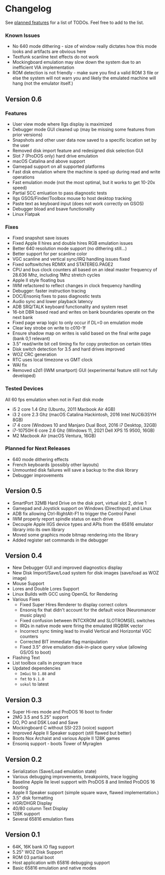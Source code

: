 # Changelog

See [planned features](https://github.com/samkusin/clemens_iigs/issues?q=is%3Aissue+is%3Aopen+label%3Aenhancement) for a list of TODOs.   Feel free to add to the list.

### Known Issues

* No 640 mode dithering - size of window really dictates how this mode looks and artifacts are obvious here
* Textfunk scanline text effects do not work
* Mockingboard emulation may slow down the system due to an inefficient VIA implementation
* ROM detection is not friendly - make sure you find a valid ROM 3 file or else the system will not warn you and likely the emulated machine will hang (not the emulator itself.)

## Version 0.6

### Features

* User view mode where IIgs display is maximized
* Debugger mode GUI cleaned up (may be missing some features from prior versions)
* Snapshots and other user data now saved to a specific location set by the user
* Removed disk import feature and redesigned disk selection GUI
* Slot 7 (ProDOS only) hard drive emulation
* macOS Catalina and above support
* Gamepad support on all supported platforms
* Fast disk emulation where the machine is sped up during read and write operations
* Fast emulation mode (not the most optimal, but it works to get 10-20x speed)
* Partial SCC emluation to pass diagnostic tests
* IIgs GSOS/Finder/Toolbox mouse to host desktop tracking
* Paste text as keyboard input (does not work correctly on GSOS)
* Debugger bload and bsave functionality
* Linux Flatpak

### Fixes

* Fixed snapshot save issues
* Fixed Apple II hires and double hires RGB emulation issues
* Better 640 resolution mode support (no dithering still...)
* Better support for per scanline color
* VGC scanline and vertical sync/IRQ handling issues fixed
* Fixed softswitches RDMIX and STATEREG.PAGE2
* CPU and bus clock counters all based on an ideal master frequency of 28.636 Mhz, including 1Mhz stretch cycles
* Apple II style floating bus
* IWM refactored to reflect changes in clock frequency handling
* Debugger: faster instruction tracing
* DOC/Ensoniq fixes to pass diagnostic tests
* Audio sync and lower playback latency
* ADB SRQ/TALK keyboard functionality and system reset
* 16-bit DBR based read and writes on bank boundaries operate on the next bank
* Fixed page wrap logic to only occur if DL=0 on emulation mode
* Clear key strobe on write to c010-1f
* Ensure shadow map on writes is valid based on the final write page (bank 0,1 relevant)
* 3.5" read/write bit cell timing fix for copy protection on certain titles
* Disk switch detection for 3.5 and hard drives improved
* WOZ CRC generation
* RTC uses local timezone vs GMT clock
* WAI fix
* Removed s2d1 (IWM smartport) GUI (experimental feature still not fully developed)

### Tested Devices

All 60 fps emulation when not in Fast disk mode

* i5 2 core 1.4 Ghz (Ubuntu, 2011 Macbook Air 4GB)
* i3 2 core 2.3 Ghz (macOS Catalina Hackintosh, 2016 Intel NUC6i3SYH 8GB)
* i7 4 core (Windows 10 and Manjaro Dual Boot, 2016 i7 Desktop, 32GB)
* i7-10750H 6 core 2.6 Ghz (Windows 11, 2021 Dell XPS 15 9500, 16GB)
* M2 Macbook Air (macOS Ventura, 16GB)

### Planned for Next Releases

* 640 mode dithering effects 
* French keyboards (possibly other layouts)
* Unmounted disk failures will save a backup to the disk library
* Debugger improvements

## Version 0.5

* SmartPort 32MB Hard Drive on the disk port, virtual slot 2, drive 1
* Gamepad and Joystick support on Windows (DirectInput) and Linux
* ADB fix allowing Ctrl-RightAlt-F1 to trigger the Control Panel
* IWM properly report spindle status on each drive
* Decouple Apple IIGS device types and APIs from the 65816 emulator library into its own library
* Moved some graphics mode bitmap rendering into the library
* Added register set commands in the debugger

## Version 0.4

* New Debugger GUI and improved diagnostics display
* New Disk Import/Save/Load system for disk images (save/load as WOZ image)
* Mouse Support
* Lores and Double Lores Support
* Linux Builds with GCC using OpenGL for Rendering
* Various Fixes
  * Fixed Super Hires Renderer to display correct colors
  * Ensoniq fix that didn't account for the default voice (Neuromancer music plays)
  * Fixed confusion between INTCXROM and SLOTROMSEL switches
  * IRQs in native mode were firing the emulated IRQBRK vector
  * Incorrect sync timing lead to invalid Vertical and Horizontal VGC counters
  * Corrected BIT immediate flag manipulation
  * Fixed 3.5" drive emulation disk-in-place query value (allowing GS/OS to boot)
* Flashing Text
* List toolbox calls in program trace
* Updated dependencies
  *  `ImGui` to `1.88` and
  *  `fmt` to `9.1.0`
  *  `sokol` to latest

## Version 0.3

* Super Hi-res mode and ProDOS 16 boot to finder
* 2MG 3.5 and 5.25" support
* DO, PO and DSK Load and Save
* Mockingboard C without SSI-223 (voice) support
* Improved Apple II Speaker support (still flawed but better)
* Boots Nox Archaist and various Apple II 128K games
* Ensoniq support - boots Tower of Myraglen

## Version 0.2

* Serialization (Save/Load emulation state)
* Various debugging improvements, breakpoints, trace logging
* Baseline Apple IIe level support with ProDOS 8 and limited ProDOS 16 booting
* Apple II Speaker support (simple square wave, flawed implementation.)
* 3.5" disk formatting
* HGR/DHGR Display
* 40/80 column Text Display
* 128K support
* Several 65816 emulation fixes

## Version 0.1

* 64K, 16K bank IO flag support
* 5.25" WOZ Disk Support
* ROM 03 partial boot
* Host application with 65816 debugging support
* Basic 65816 emulation and native modes

